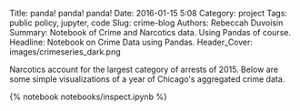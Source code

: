 Title: panda! panda! panda! 
Date: 2016-01-15 5:08
Category: project
Tags: public policy, jupyter, code
Slug: crime-blog
Authors: Rebeccah Duvoisin
Summary: Notebook of Crime and Narcotics data. Using Pandas of course.
Headline: Notebook on Crime Data using Pandas.
Header_Cover: images/crimeseries_dark.png


Narcotics account for the largest category of arrests of 2015.  Below are some simple visualizations of a year of Chicago's aggregated crime data.

{% notebook notebooks/inspect.ipynb %}

